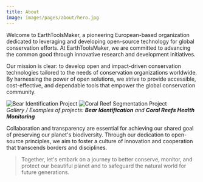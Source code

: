 ```yaml
---
title: About
image: images/pages/about/hero.jpg
---
```


Welcome to EarthToolsMaker, a pioneering European-based organization
dedicated to leveraging and developing open-source technology for
global conservation efforts. At EarthToolsMaker, we are committed to
advancing the common good through innovative research and development
initiatives.

Our mission is clear: to develop open and impact-driven conservation
technologies tailored to the needs of conservation organizations
worldwide. By harnessing the power of open solutions, we strive to
provide accessible, cost-effective, and dependable tools that empower
the global conservation community.

<div class="gallery-box">
  <div class="gallery">
    <img src="/images/pages/about/bearidentification.png" loading="lazy" alt="Bear Identification Project">
    <img src="/images/pages/about/coral_reef_segmentation.jpg" loading="lazy" alt="Coral Reef Segmentation Project">
  </div>
  <em>Gallery / Examples of projects: <b>Bear Identification</b> and <b>Coral Reefs Health Monitoring</b></em>
</div>

Collaboration and transparency are essential for achieving our shared
goal of preserving our planet's biodiversity. Through our dedication to
open-source principles, we aim to foster a culture of innovation and
cooperation that transcends borders and disciplines.

> Together, let's embark on a journey to better conserve, monitor, and
> protect our beautiful planet and to safeguard the
> natural world for future generations.
